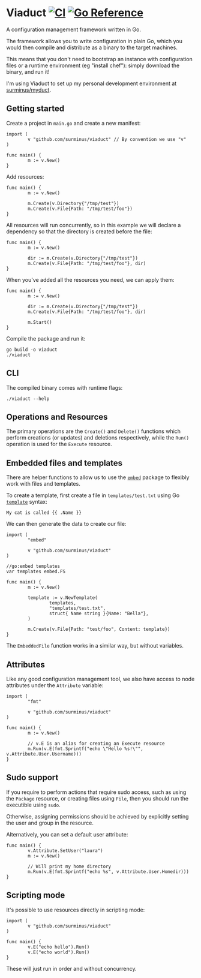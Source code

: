 # Viaduct [![CI](https://github.com/surminus/viaduct/actions/workflows/ci.yaml/badge.svg)](https://github.com/surminus/viaduct/actions/workflows/ci.yaml) [![Go Reference](https://pkg.go.dev/badge/github.com/surminus/viaduct.svg)](https://pkg.go.dev/github.com/surminus/viaduct)

A configuration management framework written in Go.

The framework allows you to write configuration in plain Go, which you would
then compile and distribute as a binary to the target machines.

This means that you don't need to bootstrap an instance with configuration
files or a runtime environment (eg "install chef"): simply download the binary,
and run it!

I'm using Viaduct to set up my personal development environment at
[surminus/myduct](https://github.com/surminus/myduct).

## Getting started

Create a project in `main.go` and create a new manifest:

```
import (
        v "github.com/surminus/viaduct" // By convention we use "v"
)

func main() {
        m := v.New()
}
```

Add resources:

```
func main() {
        m := v.New()

        m.Create(v.Directory{"/tmp/test"})
        m.Create(v.File{Path: "/tmp/test/foo"})
}
```

All resources will run concurrently, so in this example we will declare a
dependency so that the directory is created before the file:

```
func main() {
        m := v.New()

        dir := m.Create(v.Directory{"/tmp/test"})
        m.Create(v.File{Path: "/tmp/test/foo"}, dir)
}
```

When you've added all the resources you need, we can apply them:

```
func main() {
        m := v.New()

        dir := m.Create(v.Directory{"/tmp/test"})
        m.Create(v.File{Path: "/tmp/test/foo"}, dir)

        m.Start()
}
```

Compile the package and run it:
```
go build -o viaduct
./viaduct
```

## CLI

The compiled binary comes with runtime flags:
```
./viaduct --help
```

## Operations and Resources

The primary operations are the `Create()` and `Delete()` functions which
perform creations (or updates) and deletions respectively, while the `Run()`
operation is used for the `Execute` resource.

## Embedded files and templates

There are helper functions to allow us to use the
[`embed`](https://pkg.go.dev/embed) package to flexibly work with files and
templates.

To create a template, first create a file in `templates/test.txt` using Go
[`template`](https://pkg.go.dev/text/template) syntax:

```
My cat is called {{ .Name }}
```

We can then generate the data to create our file:

```
import (
        "embed"

        v "github.com/surminus/viaduct"
)

//go:embed templates
var templates embed.FS

func main() {
        m := v.New()

        template := v.NewTemplate(
                templates,
                "templates/test.txt",
                struct{ Name string }{Name: "Bella"},
        )

        m.Create(v.File{Path: "test/foo", Content: template})
}
```

The `EmbeddedFile` function works in a similar way, but without variables.

## Attributes

Like any good configuration management tool, we also have access to node
attributes under the `Attribute` variable:

```
import (
        "fmt"

        v "github.com/surminus/viaduct"
)

func main() {
        m := v.New()

        // v.E is an alias for creating an Execute resource
        m.Run(v.E(fmt.Sprintf("echo \"Hello %s!\"", v.Attribute.User.Username)))
}
```

## Sudo support

If you require to perform actions that require sudo access, such as using the
`Package` resource, or creating files using `File`, then you should run the
executible using `sudo`.

Otherwise, assigning permissions should be achieved by explicitly setting the
user and group in the resource.

Alternatively, you can set a default user attribute:
```
func main() {
        v.Attribute.SetUser("laura")
        m := v.New()

        // Will print my home directory
        m.Run(v.E(fmt.Sprintf("echo %s", v.Attribute.User.Homedir)))
}
```

## Scripting mode

It's possible to use resources directly in scripting mode:

```
import (
        v "github.com/surminus/viaduct"
)

func main() {
        v.E("echo hello").Run()
        v.E("echo world").Run()
}
```

These will just run in order and without concurrency.
